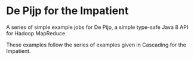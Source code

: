 De Pijp for the Impatient
=========================

A series of simple example jobs for De Pijp, a simple type-safe Java 8 API for Hadoop MapReduce.

These examples follow the series of examples given in Cascading for the Impatient.
